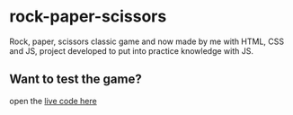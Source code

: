 # rock-paper-scissors
Rock, paper, scissors classic game and now made by me with HTML, CSS and JS, project developed to put into practice knowledge with JS.

## Want to test the game?

open the <a href="https://odevmarcos.github.io/rock-paper-scissors/" target="_blank"> live code here </a>
